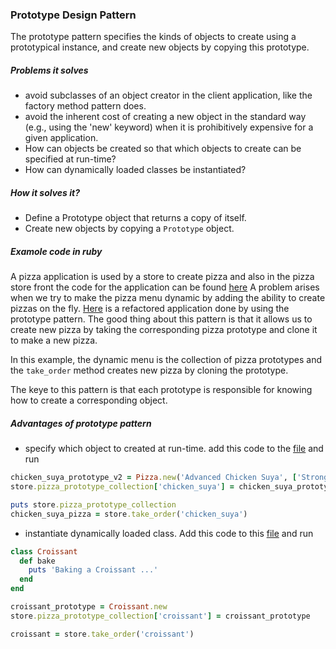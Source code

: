 ### Prototype Design Pattern
The prototype pattern specifies the kinds of objects to create using a prototypical instance, and create new objects by copying this prototype.

##### Problems it solves
- avoid subclasses of an object creator in the client application, like the factory method pattern does.
- avoid the inherent cost of creating a new object in the standard way (e.g., using the 'new' keyword) when it is prohibitively expensive for a given application.
- How can objects be created so that which objects to create can be specified at run-time?
- How can dynamically loaded classes be instantiated?

##### How it solves it?
- Define a Prototype object that returns a copy of itself.
- Create new objects by copying a `Prototype` object.

##### Examole code in ruby
A pizza application is used by a store to create pizza and also in the pizza store front the code for the application can be found [here](pizza_store_application.rb)
A problem arises when we try to make the pizza menu dynamic by adding the ability to create pizzas on the fly. [Here](pizza_store_with_prototype_pattern.rb) is a refactored application done by using the prototype pattern. The good thing about this pattern is that it allows us to create new pizza by taking the corresponding pizza prototype and clone it to make a new pizza.

In this example, the dynamic menu is the collection of pizza prototypes and the `take_order` method creates new pizza by cloning the prototype.

The keye to this pattern is that each prototype is responsible for knowing how to create a corresponding object.

##### Advantages of prototype pattern
- specify which object to created at run-time. add this code to the [file](pizza_store_with_prototype_pattern.rb) and run

```ruby
chicken_suya_prototype_v2 = Pizza.new('Advanced Chicken Suya', ['Strong Suya Flavour'])
store.pizza_prototype_collection['chicken_suya'] = chicken_suya_prototype_v2

puts store.pizza_prototype_collection
chicken_suya_pizza = store.take_order('chicken_suya')

```
- instantiate dynamically loaded class. Add this code to this [file](pizza_store_with_prototype_pattern.rb) and run
```ruby
class Croissant
  def bake
    puts 'Baking a Croissant ...'
  end
end

croissant_prototype = Croissant.new
store.pizza_prototype_collection['croissant'] = croissant_prototype

croissant = store.take_order('croissant')

```
